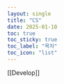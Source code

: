 ```yaml
---
layout: single
title: "CS"
date: 2025-01-10
toc: true
toc_sticky: true
toc_label: "목차"
toc_icon: "list"
---
```

[[Develop]]


